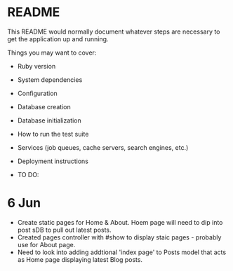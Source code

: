 # README

This README would normally document whatever steps are necessary to get the
application up and running.

Things you may want to cover:

* Ruby version

* System dependencies

* Configuration

* Database creation

* Database initialization

* How to run the test suite

* Services (job queues, cache servers, search engines, etc.)

* Deployment instructions

* TO DO:

# 6 Jun

* Create static pages for Home & About. Hoem page will need to dip into post sDB to pull out latest posts.
* Created pages controller with #show to display staic pages - probably use for About page.
* Need to look into adding addtional 'index page' to Posts model that acts as Home page displaying latest Blog posts.

